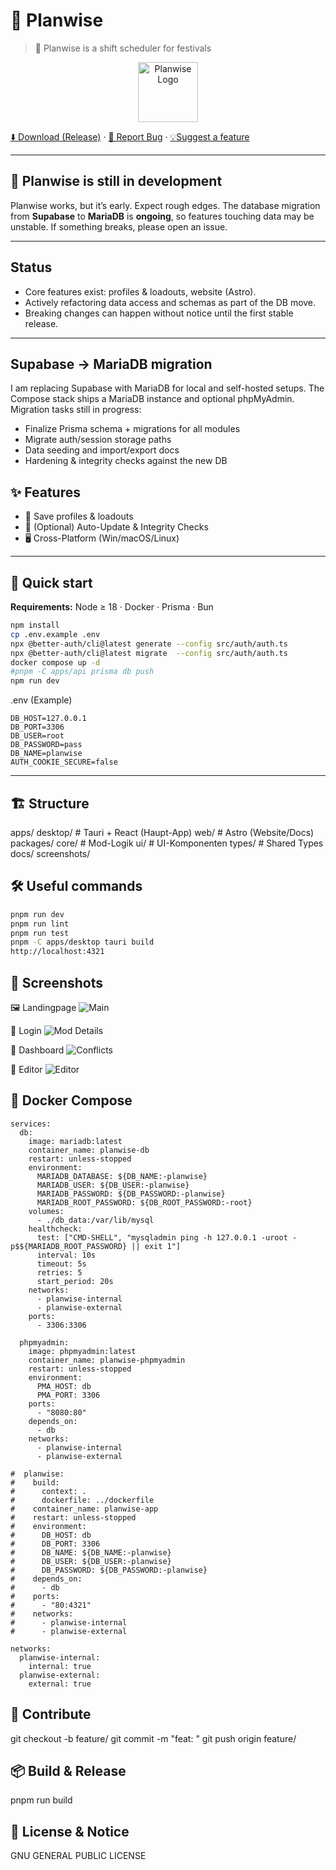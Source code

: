# 🌟 Planwise
> 🧰 Planwise is a shift scheduler for festivals

<p align="center">
  <img src="./public/whiteplanwise.svg" alt="Planwise Logo" width="96" height="96">
</p>

[⬇️ Download (Release)](./releases/latest) · [🐛 Report Bug](./issues/new?labels=bug) · [💡Suggest a feature](./issues/new?labels=enhancement)

---
## 🚧 Planwise is still in development

Planwise works, but it’s early. Expect rough edges. The database migration from **Supabase** to **MariaDB** is **ongoing**, so features touching data may be unstable. If something breaks, please open an issue.

---

## Status

- Core features exist: profiles & loadouts, website (Astro).
- Actively refactoring data access and schemas as part of the DB move.
- Breaking changes can happen without notice until the first stable release.

---

## Supabase → MariaDB migration

I am replacing Supabase with MariaDB for local and self-hosted setups. The Compose stack ships a MariaDB instance and optional phpMyAdmin. Migration tasks still in progress:

- Finalize Prisma schema + migrations for all modules
- Migrate auth/session storage paths
- Data seeding and import/export docs
- Hardening & integrity checks against the new DB


## ✨ Features
- 🧩 Save profiles & loadouts
- 🔄 (Optional) Auto-Update & Integrity Checks
- 🖥️ Cross-Platform (Win/macOS/Linux)

---

## 🚀 Quick start

**Requirements:** Node ≥ 18 · Docker · Prisma · Bun

```bash
npm install
cp .env.example .env
npx @better-auth/cli@latest generate --config src/auth/auth.ts
npx @better-auth/cli@latest migrate  --config src/auth/auth.ts
docker compose up -d
#pnpm -C apps/api prisma db push
npm run dev
```

.env (Example)
```env
DB_HOST=127.0.0.1
DB_PORT=3306
DB_USER=root
DB_PASSWORD=pass
DB_NAME=planwise
AUTH_COOKIE_SECURE=false
```
---

## 🏗️ Structure

apps/
  desktop/   # Tauri + React (Haupt-App)
  web/       # Astro (Website/Docs)
packages/
  core/      # Mod-Logik
  ui/        # UI-Komponenten
  types/     # Shared Types
docs/
  screenshots/

## 🛠️ Useful commands
```bash
pnpm run dev
pnpm run lint
pnpm run test
pnpm -C apps/desktop tauri build
http://localhost:4321
```

## 📸 Screenshots

🖼️ Landingpage
![Main](./public/mock1.png)

🧩 Login
![Mod Details](./public/mock2.png)

🧱 Dashboard
![Conflicts](./public/mock3.png)

📝 Editor
![Editor](./public/mock4.png)

## 🐋 Docker Compose 
```
services:
  db:
    image: mariadb:latest
    container_name: planwise-db
    restart: unless-stopped
    environment:
      MARIADB_DATABASE: ${DB_NAME:-planwise}
      MARIADB_USER: ${DB_USER:-planwise}
      MARIADB_PASSWORD: ${DB_PASSWORD:-planwise}
      MARIADB_ROOT_PASSWORD: ${DB_ROOT_PASSWORD:-root}
    volumes:
      - ./db_data:/var/lib/mysql
    healthcheck:
      test: ["CMD-SHELL", "mysqladmin ping -h 127.0.0.1 -uroot -p$${MARIADB_ROOT_PASSWORD} || exit 1"]
      interval: 10s
      timeout: 5s
      retries: 5
      start_period: 20s
    networks:
      - planwise-internal
      - planwise-external
    ports:
      - 3306:3306

  phpmyadmin:
    image: phpmyadmin:latest
    container_name: planwise-phpmyadmin
    restart: unless-stopped
    environment:
      PMA_HOST: db
      PMA_PORT: 3306
    ports:
      - "8080:80"
    depends_on:
      - db
    networks:
      - planwise-internal
      - planwise-external

#  planwise:
#    build:
#      context: .
#      dockerfile: ../dockerfile
#    container_name: planwise-app
#    restart: unless-stopped
#    environment:
#      DB_HOST: db
#      DB_PORT: 3306
#      DB_NAME: ${DB_NAME:-planwise}
#      DB_USER: ${DB_USER:-planwise}
#      DB_PASSWORD: ${DB_PASSWORD:-planwise}
#    depends_on:
#      - db
#    ports:
#      - "80:4321"
#    networks:
#      - planwise-internal
#      - planwise-external

networks:
  planwise-internal:
    internal: true
  planwise-external:
    external: true
```
## 🤝 Contribute
git checkout -b feature/<name>
git commit -m "feat: <short description>"
git push origin feature/<name>

## 📦 Build & Release
pnpm run build

## 🧾 License & Notice
GNU GENERAL PUBLIC LICENSE
